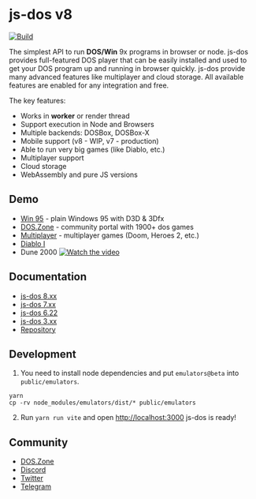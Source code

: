 # js-dos v8
[![Build](https://github.com/caiiiycuk/js-dos/actions/workflows/build.yml/badge.svg?branch=8.xx)](https://github.com/caiiiycuk/js-dos/actions/workflows/build.yml)

The simplest API to run **DOS/Win** 9x programs in browser or node. js-dos provides full-featured DOS player that can be easily installed and used to get your DOS program up
and running in browser quickly. js-dos provide many advanced features like multiplayer and cloud storage. All available features are enabled for any integration and free.

The key features:
* Works in **worker** or render thread
* Support execution in Node and Browsers
* Multiple backends: DOSBox, DOSBox-X
* Mobile support (v8 - WIP, v7 - production)
* Able to run very big games (like Diablo, etc.)
* Multiplayer support
* Cloud storage
* WebAssembly and pure JS versions
  
## Demo

* [Win 95](https://v8.js-dos.com) - plain Windows 95 with D3D & 3Dfx
* [DOS.Zone](https://dos.zone) - community portal with 1900+ dos games
* [Multiplayer](https://dos.zone/multiplayer) - multiplayer games (Doom, Heroes 2, etc.)
* [Diablo I](https://dos.zone/diablo-1996/)
* Dune 2000
  [![Watch the video](https://github.com/caiiiycuk/js-dos/assets/1727152/a2b481cb-43b1-44aa-8b71-2181d351bb1a)](https://youtu.be/lhFrAe5YrJE)

## Documentation

* [js-dos 8.xx](https://js-dos.com/overview.html)
* [js-dos 7.xx](https://js-dos.com/v7/build/)
* [js-dos 6.22](https://js-dos.com/index_6.22.html)
* [js-dos 3.xx](https://js-dos.com/index_v3.html)
* [Repository](https://github.com/caiiiycuk/js-dos-docs)

## Development

1. You need to install node dependencies and put `emulators@beta` into `public/emulators`.
```
yarn
cp -rv node_modules/emulators/dist/* public/emulators
```
2. Run `yarn run vite` and open [http://localhost:3000](http://localhost:3000) js-dos is ready!

## Community

* [DOS.Zone](https://dos.zone)
* [Discord](https://discord.com/invite/hMVYEbG)
* [Twitter](https://twitter.com/intent/user?screen_name=doszone_db)
* [Telegram](https://t.me/doszone)
